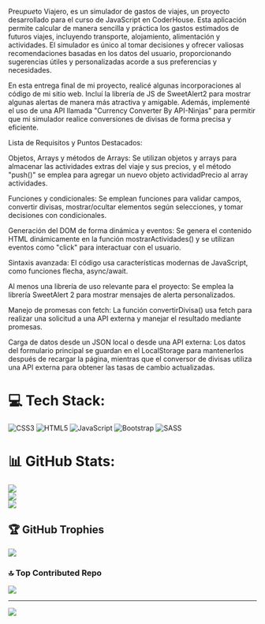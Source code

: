 Pre$upue$to Viajero, es un simulador de gastos de viajes, un proyecto desarrollado para el curso de JavaScript en CoderHouse. Esta aplicación permite calcular de manera sencilla y práctica los gastos estimados de futuros viajes, incluyendo transporte, alojamiento, alimentación y actividades. El simulador es único al tomar decisiones y ofrecer valiosas recomendaciones basadas en los datos del usuario, proporcionando sugerencias útiles y personalizadas acorde a sus preferencias y necesidades.

En esta entrega final de mi proyecto, realicé algunas incorporaciones al código de mi sitio web. Incluí la librería de JS de SweetAlert2 para mostrar algunas alertas de manera más atractiva y amigable. Además, implementé el uso de una API llamada "Currency Converter By API-Ninjas" para permitir que mi simulador realice conversiones de divisas de forma precisa y eficiente.

Lista de Requisitos y Puntos Destacados:


Objetos, Arrays y métodos de Arrays: Se utilizan objetos y arrays para almacenar las actividades extras del viaje y sus precios, y el método "push()" se emplea para agregar un nuevo objeto actividadPrecio al array actividades. 

Funciones y condicionales: Se emplean funciones para validar campos, convertir divisas, mostrar/ocultar elementos según selecciones, y tomar decisiones con condicionales. 

Generación del DOM de forma dinámica y eventos: Se genera el contenido HTML dinámicamente en la función mostrarActividades() y se utilizan eventos como "click" para interactuar con el usuario.

Sintaxis avanzada: El código usa características modernas de JavaScript, como funciones flecha, async/await. 

Al menos una librería de uso relevante para el proyecto: Se emplea la librería SweetAlert 2 para mostrar mensajes de alerta personalizados. 

Manejo de promesas con fetch: La función convertirDivisa() usa fetch para realizar una solicitud a una API externa y manejar el resultado mediante promesas. 

Carga de datos desde un JSON local o desde una API externa: Los datos del formulario principal se guardan en el LocalStorage para mantenerlos después de recargar la página, mientras que el conversor de divisas utiliza una API externa para obtener las tasas de cambio actualizadas.



# 💻 Tech Stack:
![CSS3](https://img.shields.io/badge/css3-%231572B6.svg?style=for-the-badge&logo=css3&logoColor=white) ![HTML5](https://img.shields.io/badge/html5-%23E34F26.svg?style=for-the-badge&logo=html5&logoColor=white) ![JavaScript](https://img.shields.io/badge/javascript-%23323330.svg?style=for-the-badge&logo=javascript&logoColor=%23F7DF1E) ![Bootstrap](https://img.shields.io/badge/bootstrap-%23563D7C.svg?style=for-the-badge&logo=bootstrap&logoColor=white) ![SASS](https://img.shields.io/badge/SASS-hotpink.svg?style=for-the-badge&logo=SASS&logoColor=white)
# 📊 GitHub Stats:
![](https://github-readme-stats.vercel.app/api?username=DiegoG379&theme=dark&hide_border=false&include_all_commits=true&count_private=true)<br/>
![](https://github-readme-streak-stats.herokuapp.com/?user=DiegoG379&theme=dark&hide_border=false)<br/>
![](https://github-readme-stats.vercel.app/api/top-langs/?username=DiegoG379&theme=dark&hide_border=false&include_all_commits=true&count_private=true&layout=compact)

## 🏆 GitHub Trophies
![](https://github-profile-trophy.vercel.app/?username=DiegoG379&theme=oldie&no-frame=false&no-bg=false&margin-w=4)

### 🔝 Top Contributed Repo
![](https://github-contributor-stats.vercel.app/api?username=DiegoG379&limit=5&theme=dark&combine_all_yearly_contributions=true)

---
[![](https://visitcount.itsvg.in/api?id=DiegoG379&icon=5&color=12)](https://visitcount.itsvg.in)

<!-- Proudly created with GPRM ( https://gprm.itsvg.in ) -->
